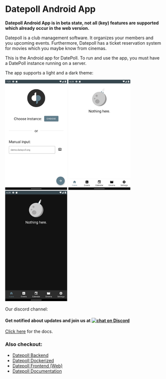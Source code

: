 # Datepoll Android App
**Datepoll Android App is in beta state, not all (key) features are supported which already occur in the web version.**

Datepoll is a club management software. It organizes your members and you upcoming events.
Furthermore, Datepoll has a ticket reservation system for movies which you maybe know from cinemas.

This is the Android app for DatePoll. To run and use the app, you must have a DatePoll instance running on a server. 

The app supports a light and a dark theme:


<img src="/sc/v1.1_login_light.png" width="200px" float="left" />
<img src="/sc/v1.1_main_light.png" width="200px" float="left" />
<img src="/sc/v1.1_main_dark.png" width="200px" float="left" />



Our discord channel:
<h4>
    Get notified about updates and join us at
    <a href="https://discord.gg/wpPDa88">
        <img src="https://img.shields.io/discord/697139052717146123?logo=discord&style=for-the-badge" alt="chat on Discord">
    </a>
</h4>

[Click here](https://docs.datepoll.org/) for the docs.

### Also checkout: 
- [Datepoll Backend](https://gitlab.com/BuergerkorpsEggenburg/datepoll-backend-php)
- [Datepoll Dockerized](https://gitlab.com/BuergerkorpsEggenburg/datepoll-dockerized)
- [Datepoll Frontend (Web)](https://gitlab.com/BuergerkorpsEggenburg/datepoll-frontend)
- [Datepoll Documentation](https://gitlab.com/BuergerkorpsEggenburg/datepoll-documentation)
